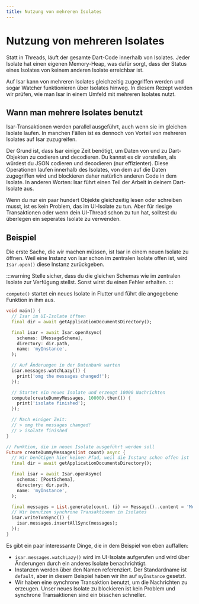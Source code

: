 ```yaml
---
title: Nutzung von mehreren Isolates
---
```


# Nutzung von mehreren Isolates

Statt in Threads, läuft der gesamte Dart-Code innerhalb von Isolates. Jeder Isolate hat einen eigenen Memory-Heap, was dafür sorgt, dass der Status eines Isolates von keinem anderen Isolate erreichbar ist.

Auf Isar kann von mehreren Isolates gleichzeitig zugegriffen werden und sogar Watcher funktionieren über Isolates hinweg. In diesem Rezept werden wir prüfen, wie man Isar in einem Umfeld mit mehreren Isolates nutzt.

## Wann man mehrere Isolates benutzt

Isar-Transaktionen werden parallel ausgeführt, auch wenn sie im gleichen Isolate laufen. In manchen Fällen ist es dennoch von Vorteil von mehreren Isolates auf Isar zuzugreifen.

Der Grund ist, dass Isar einige Zeit benötigt, um Daten von und zu Dart-Objekten zu codieren und decodieren. Du kannst es dir vorstellen, als würdest du JSON codieren und decodieren (nur effizienter). Diese Operationen laufen innerhalb des Isolates, von dem auf die Daten zugegriffen wird und blockieren daher natürlich anderen Code in dem Isolate. In anderen Worten: Isar führt einen Teil der Arbeit in deinem Dart-Isolate aus.

Wenn du nur ein paar hundert Objekte gleichzeitig lesen oder schreiben musst, ist es kein Problem, das im UI-Isolate zu tun. Aber für riesige Transaktionen oder wenn dein UI-Thread schon zu tun hat, solltest du überlegen ein seperates Isolate zu verwenden.

## Beispiel

Die erste Sache, die wir machen müssen, ist Isar in einem neuen Isolate zu öffnen. Weil eine Instanz von Isar schon im zentralen Isolate offen ist, wird `Isar.open()` diese Instanz zurückgeben.

:::warning
Stelle sicher, dass du die gleichen Schemas wie im zentralen Isolate zur Verfügung stellst. Sonst wirst du einen Fehler erhalten.
:::

`compute()` startet ein neues Isolate in Flutter und führt die angegebene Funktion in ihm aus.

```dart
void main() {
  // Isar im UI-Isolate öffnen
  final dir = await getApplicationDocumentsDirectory();

  final isar = await Isar.openAsync(
    schemas: [MessageSchema],
    directory: dir.path,
    name: 'myInstance',
  );

  // Auf Änderungen in der Datenbank warten
  isar.messages.watchLazy(() {
    print('omg the messages changed!');
  });

  // Startet ein neues Isolate und erzeugt 10000 Nachrichten
  compute(createDummyMessages, 10000).then(() {
    print('isolate finished');
  });

  // Nach einiger Zeit:
  // > omg the messages changed!
  // > isolate finished
}

// Funktion, die im neuen Isolate ausgeführt werden soll
Future createDummyMessages(int count) async {
  // Wir benötigen hier keinen Pfad, weil die Instanz schon offen ist
  final dir = await getApplicationDocumentsDirectory();

  final isar = await Isar.openAsync(
    schemas: [PostSchema],
    directory: dir.path,
    name: 'myInstance',
  );

  final messages = List.generate(count, (i) => Message()..content = 'Message $i');
  // Wir benutzen synchrone Transaktionen in Isolates
  isar.writeTxnSync(() {
    isar.messages.insertAllSync(messages);
  });
}
```

Es gibt ein paar interessante Dinge, die in dem Beispiel von eben auffallen:

- `isar.messages.watchLazy()` wird im UI-Isolate aufgerufen und wird über Änderungen durch ein anderes Isolate benachrichtigt.
- Instanzen werden über den Namen referenziert. Der Standardname ist `default`, aber in diesem Beispiel haben wir ihn auf `myInstance` gesetzt.
- Wir haben eine synchrone Transaktion benutzt, um die Nachrichten zu erzeugen. Unser neues Isolate zu blockieren ist kein Problem und synchrone Transaktionen sind ein bisschen schneller.
